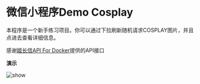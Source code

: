 # 微信小程序Demo Cosplay

本程序是一个新手练习项目。你可以通过下拉刷新随机请求COSPLAY图片，并且点进去查看详细信息。

感谢[姬长信API For Docker](https://api.isoyu.com/#/?id=_4-%e5%9b%be%e7%89%87%e7%9b%b8%e5%86%8c%e6%8e%a5%e5%8f%a3)提供的API接口

**演示**

![show](main.gif)

